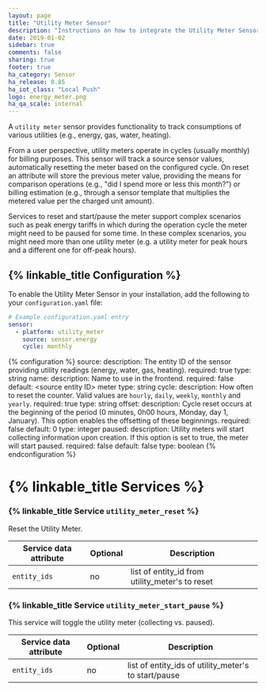```yaml
---
layout: page
title: "Utility Meter Sensor"
description: "Instructions on how to integrate the Utility Meter Sensor into Home Assistant."
date: 2019-01-02
sidebar: true
comments: false
sharing: true
footer: true
ha_category: Sensor 
ha_release: 0.85
ha_iot_class: "Local Push"
logo: energy_meter.png
ha_qa_scale: internal
---
```


A `utility meter` sensor provides functionality to track consumptions of various utilities (e.g., energy, gas, water, heating). 

From a user perspective, utility meters operate in cycles (usually monthly) for billing purposes. This sensor will track a source sensor values, automatically resetting the meter based on the configured cycle. On reset an attribute will store the previous meter value, providing the means for comparison operations (e.g., "did I spend more or less this month?") or billing estimation (e.g., through a sensor template that multiplies the metered value per the charged unit amount).

Services to reset and start/pause the meter support complex scenarios such as peak energy tariffs in which during the operation cycle the meter might need to be paused for some time. In these complex scenarios, you might need more than one utility meter (e.g. a utility meter for peak hours and a different one for off-peak hours).

## {% linkable_title Configuration %}

To enable the Utility Meter Sensor in your installation, add the following to your `configuration.yaml` file:

```yaml
# Example configuration.yaml entry
sensor:
  - platform: utility_meter 
    source: sensor.energy
    cycle: monthly
```

{% configuration %}
source:
  description: The entity ID of the sensor providing utility readings (energy, water, gas, heating).
  required: true
  type: string
name:
  description: Name to use in the frontend.
  required: false
  default: \<source entity ID\> meter
  type: string
cycle:
  description: How often to reset the counter. Valid values are `hourly`, `daily`, `weekly`, `monthly` and `yearly`.
  required: true
  type: string
offset:
  description: Cycle reset occurs at the beginning of the period (0 minutes, 0h00 hours, Monday, day 1, January). This option enables the offsetting of these beginnings.
  required: false
  default: 0
  type: integer
paused:
  description: Utility meters will start collecting information upon creation. If this option is set to true, the meter will start paused.
  required: false
  default: false
  type: boolean 
{% endconfiguration %}

# {% linkable_title Services %}

### {% linkable_title Service `utility_meter_reset` %}

Reset the Utility Meter.

| Service data attribute | Optional | Description |
| ---------------------- | -------- | ----------- |
| `entity_ids` | no | list of entity_id from utility_meter's to reset 

### {% linkable_title Service `utility_meter_start_pause` %}

This service will toggle the utility meter (collecting vs. paused).

| Service data attribute | Optional | Description |
| ---------------------- | -------- | ----------- |
| `entity_ids` | no | list of entity_ids of utility_meter's to start/pause 
